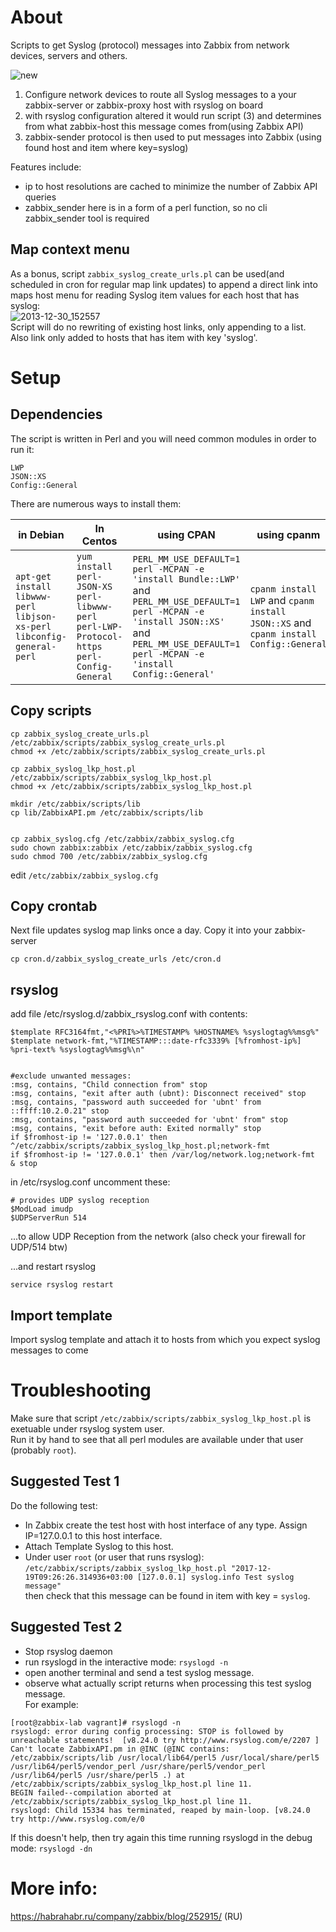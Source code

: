 # About
Scripts to get Syslog (protocol) messages into Zabbix from network devices, servers and others.  


![new](https://cloud.githubusercontent.com/assets/14870891/19680057/da8dcf52-9aac-11e6-915a-cf136577dae3.png)  
1. Configure network devices to route all Syslog messages to a your zabbix-server or zabbix-proxy host with rsyslog on board    
2. with rsyslog configuration altered it would run script (3) and determines from what zabbix-host this message comes from(using Zabbix API)    
4. zabbix-sender protocol is then used to put messages into Zabbix (using found host and item where key=syslog)  


Features include:  
- ip to host resolutions are cached to minimize the number of Zabbix API queries  
- zabbix_sender here is in a form of a perl function, so no cli zabbix_sender tool is required      

## Map context menu  
As a bonus, script `zabbix_syslog_create_urls.pl` can be used(and scheduled in cron for regular map link updates) to append a direct link into maps host menu for reading Syslog item values for each host that has syslog:  
![2013-12-30_152557](https://cloud.githubusercontent.com/assets/14870891/19680048/d248b76c-9aac-11e6-8a95-accd34794563.png)  
Script will do no rewriting of existing host links, only appending to a list. Also link only added to hosts that has item with key 'syslog'.  

# Setup  
## Dependencies  

The script is written in Perl and you will need common modules in order to run it:  
```
LWP
JSON::XS
Config::General
```
There are numerous ways to install them:  

| in Debian  | In Centos | using CPAN | using cpanm|  
|------------|-----------|------------|------------|  
|  `apt-get install libwww-perl libjson-xs-perl libconfig-general-perl` | `yum install perl-JSON-XS perl-libwww-perl perl-LWP-Protocol-https perl-Config-General` | `PERL_MM_USE_DEFAULT=1 perl -MCPAN -e 'install Bundle::LWP'` and  `PERL_MM_USE_DEFAULT=1 perl -MCPAN -e 'install JSON::XS'` and `PERL_MM_USE_DEFAULT=1 perl -MCPAN -e 'install Config::General'` | `cpanm install LWP` and `cpanm install JSON::XS` and `cpanm install Config::General`|  

## Copy scripts  
```
cp zabbix_syslog_create_urls.pl /etc/zabbix/scripts/zabbix_syslog_create_urls.pl
chmod +x /etc/zabbix/scripts/zabbix_syslog_create_urls.pl

cp zabbix_syslog_lkp_host.pl /etc/zabbix/scripts/zabbix_syslog_lkp_host.pl
chmod +x /etc/zabbix/scripts/zabbix_syslog_lkp_host.pl

mkdir /etc/zabbix/scripts/lib
cp lib/ZabbixAPI.pm /etc/zabbix/scripts/lib


cp zabbix_syslog.cfg /etc/zabbix/zabbix_syslog.cfg
sudo chown zabbix:zabbix /etc/zabbix/zabbix_syslog.cfg
sudo chmod 700 /etc/zabbix/zabbix_syslog.cfg
```
edit `/etc/zabbix/zabbix_syslog.cfg`  

## Copy crontab
Next file updates syslog map links once a day. Copy it into your zabbix-server  
```
cp cron.d/zabbix_syslog_create_urls /etc/cron.d
```

## rsyslog
add file /etc/rsyslog.d/zabbix_rsyslog.conf with contents:  
```
$template RFC3164fmt,"<%PRI%>%TIMESTAMP% %HOSTNAME% %syslogtag%%msg%"
$template network-fmt,"%TIMESTAMP:::date-rfc3339% [%fromhost-ip%] %pri-text% %syslogtag%%msg%\n"


#exclude unwanted messages:
:msg, contains, "Child connection from" stop
:msg, contains, "exit after auth (ubnt): Disconnect received" stop
:msg, contains, "password auth succeeded for 'ubnt' from ::ffff:10.2.0.21" stop
:msg, contains, "password auth succeeded for 'ubnt' from" stop
:msg, contains, "exit before auth: Exited normally" stop
if $fromhost-ip != '127.0.0.1' then ^/etc/zabbix/scripts/zabbix_syslog_lkp_host.pl;network-fmt       
if $fromhost-ip != '127.0.0.1' then /var/log/network.log;network-fmt
& stop
```
in /etc/rsyslog.conf uncomment these:  
```
# provides UDP syslog reception
$ModLoad imudp
$UDPServerRun 514
```  
...to allow UDP Reception from the network (also check your firewall for UDP/514 btw)  

...and restart rsyslog  
```
service rsyslog restart 
```

## Import template
Import syslog template and attach it to hosts from which you expect syslog messages to come  
# Troubleshooting
Make sure that script `/etc/zabbix/scripts/zabbix_syslog_lkp_host.pl` is exetuable under rsyslog system user.  
Run it by hand to see that all perl modules are available under that user (probably `root`).  

## Suggested Test 1  
Do the following test:
 - In Zabbix create the test host with host interface of any type. Assign IP=127.0.0.1 to this host interface.  
 - Attach Template Syslog to this host.  
 - Under user `root` (or user that runs rsyslog):  
`/etc/zabbix/scripts/zabbix_syslog_lkp_host.pl "2017-12-19T09:26:26.314936+03:00 [127.0.0.1] syslog.info Test syslog message"`  
then check that this message can be found in item with key = `syslog`.  

## Suggested Test 2  
 - Stop rsyslog daemon  
 - run rsyslogd in the interactive mode: `rsyslogd -n`  
 - open another terminal and send a test syslog message.    
 - observe what actually script returns when processing this test syslog message.  
 For example:  
 ```
 [root@zabbix-lab vagrant]# rsyslogd -n
rsyslogd: error during config processing: STOP is followed by unreachable statements!  [v8.24.0 try http://www.rsyslog.com/e/2207 ]
Can't locate ZabbixAPI.pm in @INC (@INC contains: /etc/zabbix/scripts/lib /usr/local/lib64/perl5 /usr/local/share/perl5 /usr/lib64/perl5/vendor_perl /usr/share/perl5/vendor_perl /usr/lib64/perl5 /usr/share/perl5 .) at /etc/zabbix/scripts/zabbix_syslog_lkp_host.pl line 11.
BEGIN failed--compilation aborted at /etc/zabbix/scripts/zabbix_syslog_lkp_host.pl line 11.
rsyslogd: Child 15334 has terminated, reaped by main-loop. [v8.24.0 try http://www.rsyslog.com/e/0 
```
If this doesn't help, then try again this time running rsyslogd in the debug mode:
`rsyslogd -dn`  

# More info:  
https://habrahabr.ru/company/zabbix/blog/252915/  (RU)
